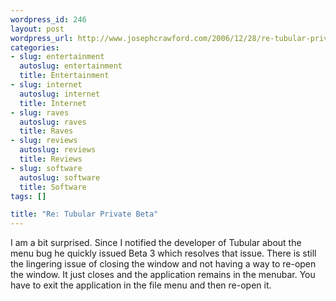 ```yaml
--- 
wordpress_id: 246
layout: post
wordpress_url: http://www.josephcrawford.com/2006/12/28/re-tubular-private-beta/
categories: 
- slug: entertainment
  autoslug: entertainment
  title: Entertainment
- slug: internet
  autoslug: internet
  title: Internet
- slug: raves
  autoslug: raves
  title: Raves
- slug: reviews
  autoslug: reviews
  title: Reviews
- slug: software
  autoslug: software
  title: Software
tags: []

title: "Re: Tubular Private Beta"
---
```


I am a bit surprised.  Since I notified the developer of Tubular about the menu bug he quickly issued Beta 3 which resolves that issue.  There is still the lingering issue of closing the window and not having a way to re-open the window.  It just closes and the application remains in the menubar.  You have to exit the application in the file menu and then re-open it.
